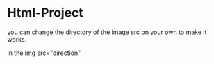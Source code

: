 # Html-Project
you can change the directory of the image src on your own to make it works.

in the img src="direction"
